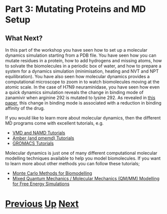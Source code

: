 # Part 3: Mutating Proteins and MD Setup
## What Next?

In this part of the workshop you have seen how to set up a molecular dynamics simulation starting from a PDB file. You have seen how you can mutate residues in a protein, how to add hydrogens and missing atoms, how to solvate the biomolecules in a periodic box of water, and how to prepare a system for a dynamics simulation (minimisation, heating and NVT and NPT equilibration). You have also seen how molecular dynamics provides a computational microscope to zoom in to watch biomolecules moving at the atomic scale. In the case of H7N9 neuraminidase, you have seen how even a quick dynamics simulation reveals the change in binding mode of zanamivir when arginine 292 is mutated to lysine 292. As revealed in [this paper](http://www.nature.com/srep/2013/131220/srep03561/full/srep03561.html), this change in binding mode is associated with a reduction in binding affinity of the drug.

If you would like to learn more about molecular dynamics, then the different MD programs come with excellent tutorials, e.g.

* [VMD and NAMD Tutorials](http://www.ks.uiuc.edu/Training/Tutorials)
* [Amber (and pmemd) Tutorials](http://ambermd.org/tutorials)
* [GROMACS Tutorials](http://www.gromacs.org/Documentation/Tutorials)

Molecular dynamics is just one of many different computational molecular modelling techniques available to help you model biomolecules. If you want to learn more about other methods you can follow these tutorials;

* [Monte Carlo Methods for Biomodelling](https://github.com/chryswoods/python_for_bio/blob/master/intro_to_mc/README.md)
* [Mixed Quantum Mechanics / Molecular Mechanics (QM/MM) Modelling for Free Energy Simulations](http://chryswoods.com/embo2014/Practical.html)


# [Previous](compare.md) [Up](README.md) [Next](../README.md)
